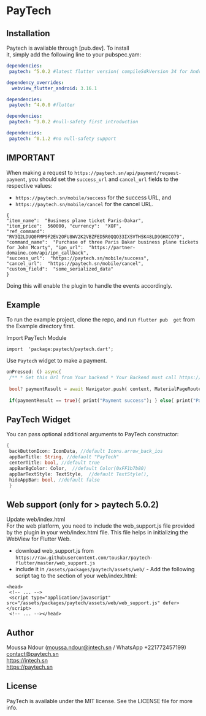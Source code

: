 

# PayTech

## Installation

Paytech is available through [pub.dev]. To install  
it, simply add the following line to your pubspec.yam:

```yaml  
dependencies:  
 paytech: ^5.0.2 #latest flutter version( compileSdkVersion 34 for Android)  

dependency_overrides:
  webview_flutter_android: 3.16.1
```  

```yaml  
dependencies:  
 paytech: ^4.0.0 #flutter   
```  

```yaml  
dependencies:  
 paytech: ^3.0.2 #null-safety first introduction  
```  

```yaml  
dependencies:  
 paytech: ^0.1.2 #no null-safety support  
```  

## IMPORTANT
When making a request to `https://paytech.sn/api/payment/request-payment`, you should set the `success_url` and `cancel_url` fields to the respective values:
- ```https://paytech.sn/mobile/success``` for the success URL, and
- ```https://paytech.sn/mobile/cancel``` for the cancel URL.

```  
{  
"item_name":  "Business plane ticket Paris-Dakar",
"item_price":  560000, "currency":  "XOF",
"ref_command":  "RV3Q2LDUQ0FMP9F2EV2OFU8WV2K2VBZFED5R0QQO33IXSVTHSK48LD9GHXCO79",   "command_name":  "Purchase of three Paris Dakar business plane tickets for John Mcarty", "ipn_url":  "https://partner-domaine.com/api/ipn_callback",
"success_url":  "https://paytech.sn/mobile/success", 
"cancel_url":  "https://paytech.sn/mobile/cancel",
"custom_field":  "some_serialized_data"
}  
```  

Doing this will enable the plugin to handle the events accordingly.


## Example

To run the example project, clone the repo, and run `flutter pub  get` from the Example directory first.


Import PayTech Module

`import  'package:paytech/paytech.dart';`

Use `Paytech` widget to make a payment.
```dart  
onPressed: () async{  
 /** * Get this Url from Your backend * Your Backend must call https://paytech.sn/api/payment/request-payment to generate a payment token * Set success_url to https://paytech.sn/mobile/success * Set cancel_url to https://paytech.sn/mobile/cancel */ var paymentUrl = "https://paytech.sn/payment/checkout/729b3e3021226cd27905";  
 
 bool? paymentResult = await Navigator.push( context, MaterialPageRoute(builder: (context) => PayTech(paymentUrl)), ) ;  
 
 if(paymentResult == true){ print("Payment success"); } else{ print("Payment failed"); }},  
```  


## PayTech Widget

You can pass optional additional arguments to PayTech constructor:
```dart  
{  
 backButtonIcon: IconData, //default Icons.arrow_back_ios 
 appBarTitle: String, //default "PayTech" 
 centerTitle: bool, //default true 
 appBarBgColor: Color,  //default Color(0xFF1b7b80) 
 appBarTextStyle: TextStyle,  //default TextStyle(), 
 hideAppBar: bool, //default false
 }  
```  

## Web support (only for > paytech 5.0.2)
Update web/index.html  
For the web platform, you need to include the web_support.js file provided by the plugin in your web/index.html file. This file helps in initializing the WebView for Flutter Web.

- download web_support.js from ```https://raw.githubusercontent.com/touskar/paytech-flutter/master/web_support.js```
- include it in ```/assets/packages/paytech/assets/web/``` - Add the following script tag to the <head> section of your web/index.html:

```  
<head>  
 <!-- ... --> 
 <script type="application/javascript" src="/assets/packages/paytech/assets/web/web_support.js" defer></script> 
 <!-- ... --></head>  
```  

## Author

Moussa Ndour (moussa.ndour@intech.sn / WhatsApp +221772457199)  
contact@paytech.sn  
https://intech.sn  
https://paytech.sn

## License

PayTech is available under the MIT license. See the LICENSE file for more info.

